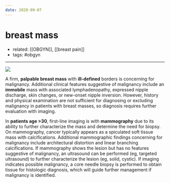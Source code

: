 ```yaml
---
date: 2020-09-07
---
```


# breast mass

- related: [[OBGYN]], [[breast pain]]
- tags: #obgyn
---

<!-- palpable breast mass management -->

![](https://photos.thisispiggy.com/file/wikiFiles/20200901071741.png)

A firm, **palpable breast mass** with **ill-defined** borders is concerning for malignancy.  Additional clinical features suggestive of malignancy include an **immobile** mass with associated lymphadenopathy, expressed nipple discharge, skin changes, or new-onset nipple inversion.  However, history and physical examination are not sufficient for diagnosing or excluding malignancy in patients with breast masses, so diagnosis requires further evaluation with imaging.

In **patients age >30**, first-line imaging is with **mammography** due to its ability to further characterize the mass and determine the need for biopsy.  On mammography, cancer typically appears as a spiculated soft tissue mass with calcifications.  Additional mammographic findings concerning for malignancy include architectural distortion and linear branching calcifications.  If mammography shows the lesion but has no features suggestive of malignancy, an ultrasound can be performed (eg, targeted ultrasound) to further characterize the lesion (eg, solid, cystic).  If imaging indicates possible malignancy, a core needle biopsy is performed to obtain tissue for histologic diagnosis, which will guide further management if malignancy is identified.
